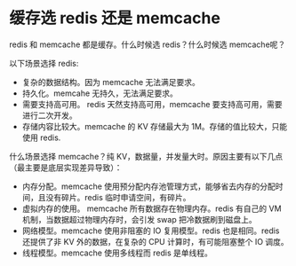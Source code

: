 # 缓存选 redis 还是 memcache

redis 和 memcache 都是缓存。什么时候选 redis？什么时候选 memcache呢？

以下场景选择 redis:

+ 复杂的数据结构。因为 memcache 无法满足要求。
+ 持久化。memcahe 无持久，无法满足要求。
+ 需要支持高可用。 redis 天然支持高可用，memcache 要支持高可用，需要进行二次开发。
+ 存储内容比较大。memcache 的 KV 存储最大为 1M。存储的值比较大，只能使用 redis.

什么场景选择 memcache？纯 KV，数据量，并发量大时。原因主要有以下几点（最主要是底层实现差异导致）：

+ 内存分配。memcache 使用预分配内存池管理方式，能够省去内存的分配时间，且没有碎片。redis 临时申请空间，有碎片。
+ 虚拟内存的使用。 memcache 所有数据存在物理内存。redis 有自己的 VM 机制，当数据超过物理内存时，会引发 swap 把冷数据刷到磁盘上。
+ 网络模型。memcache 使用非阻塞的 IO 复用模型。redis 也是相同。redis 还提供了非 KV 外的数据，在复杂的 CPU 计算时，有可能阻塞整个 IO 调度。
+ 线程模型。memcache 使用多线程而 redis 是单线程。
